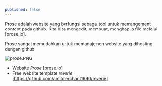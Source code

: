 ```yaml
---
published: false
---
```

Prose adalah website yang berfungsi sebagai tool untuk memangement content pada github. Kita bisa mengedit, membuat, menghapus file melalui [prose.io].

Prose sangat memudahkan untuk memanajemen website yang dihosting dengan github

![prose.PNG]({{site.baseurl}}/images/prose.PNG)

- Website *Prose* [prose.io]
- Free website template *reverie* [https://github.com/amitmerchant1990/reverie]
